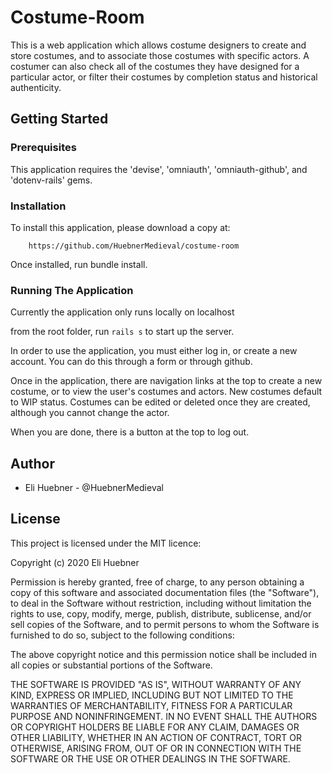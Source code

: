 # Costume-Room
This is a web application which allows costume designers to create and store costumes, and to associate those costumes with specific actors. A costumer can also check all of the costumes they have designed for a particular actor, or filter their costumes by completion status and historical authenticity.

## Getting Started
### Prerequisites

This application requires the 'devise', 'omniauth', 'omniauth-github', and 'dotenv-rails' gems.

### Installation
To install this application, please download a copy at:

        https://github.com/HuebnerMedieval/costume-room

Once installed, run bundle install.

### Running The Application
Currently the application only runs locally on localhost

from the root folder, run `rails s` to start up the server.

In order to use the application, you must either log in, or create a new account. You can do this through a form or through github.

Once in the application, there are navigation links at the top to create a new costume, or to view the user's costumes and actors. New costumes default to WIP status. Costumes can be edited or deleted once they are created, although you cannot change the actor.

When you are done, there is a button at the top to log out.

## Author
* Eli Huebner - @HuebnerMedieval

## License
This project is licensed under the MIT licence:

Copyright (c) 2020 Eli Huebner

Permission is hereby granted, free of charge, to any person obtaining a copy of this software and associated documentation files (the "Software"), to deal in the Software without restriction, including without limitation the rights to use, copy, modify, merge, publish, distribute, sublicense, and/or sell copies of the Software, and to permit persons to whom the Software is furnished to do so, subject to the following conditions:

The above copyright notice and this permission notice shall be included in all copies or substantial portions of the Software.

THE SOFTWARE IS PROVIDED "AS IS", WITHOUT WARRANTY OF ANY KIND, EXPRESS OR IMPLIED, INCLUDING BUT NOT LIMITED TO THE WARRANTIES OF MERCHANTABILITY, FITNESS FOR A PARTICULAR PURPOSE AND NONINFRINGEMENT. IN NO EVENT SHALL THE AUTHORS OR COPYRIGHT HOLDERS BE LIABLE FOR ANY CLAIM, DAMAGES OR OTHER LIABILITY, WHETHER IN AN ACTION OF CONTRACT, TORT OR OTHERWISE, ARISING FROM, OUT OF OR IN CONNECTION WITH THE SOFTWARE OR THE USE OR OTHER DEALINGS IN THE SOFTWARE.
